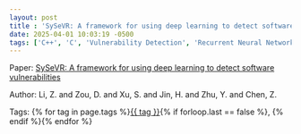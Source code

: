 ```yaml
---
layout: post
title : 'SySeVR: A framework for using deep learning to detect software vulnerabilities'
date: 2025-04-01 10:03:19 -0500
tags: ['C++', 'C', 'Vulnerability Detection', 'Recurrent Neural Network', 'intermediate code and Semantics-based Vulnerability Candidate (iSeVC)', 'source code and Syntax based Vulnerability Candidate (sSyVC)']
---
```

Paper: [SySeVR: A framework for using deep learning to detect software vulnerabilities](https://ieeexplore.ieee.org/abstract/document/9321538)

Author: Li, Z. and Zou, D. and Xu, S. and Jin, H. and Zhu, Y. and Chen, Z.




 Tags: 
    <span>
    {% for tag in page.tags %}<a href="{{ site.baseurl }}tags/#{{ tag | slugify }}">{{ tag }}</a>{% if forloop.last == false %}, {% endif %}{% endfor %}
    </span>
